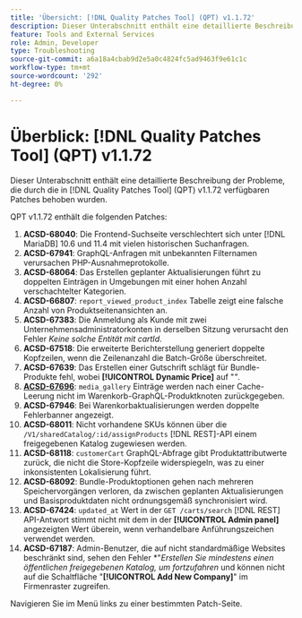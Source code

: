 ```yaml
---
title: 'Übersicht: [!DNL Quality Patches Tool] (QPT) v1.1.72'
description: Dieser Unterabschnitt enthält eine detaillierte Beschreibung der Probleme, die durch die in Version 1.1.72  [!DNL Quality Patches Tool]  Patches behoben wurden.
feature: Tools and External Services
role: Admin, Developer
type: Troubleshooting
source-git-commit: a6a18a4cbab9d2e5a0c4824fc5ad9463f9e61c1c
workflow-type: tm+mt
source-wordcount: '292'
ht-degree: 0%

---
```


# Überblick: [!DNL Quality Patches Tool] (QPT) v1.1.72

Dieser Unterabschnitt enthält eine detaillierte Beschreibung der Probleme, die durch die in [!DNL Quality Patches Tool] (QPT) v1.1.72 verfügbaren Patches behoben wurden.

QPT v1.1.72 enthält die folgenden Patches:
1. **ACSD-68040**: Die Frontend-Suchseite verschlechtert sich unter [!DNL MariaDB] 10.6 und 11.4 mit vielen historischen Suchanfragen.
1. **ACSD-67941**: GraphQL-Anfragen mit unbekannten Filternamen verursachen PHP-Ausnahmeprotokolle.
1. **ACSD-68064**: Das Erstellen geplanter Aktualisierungen führt zu doppelten Einträgen in Umgebungen mit einer hohen Anzahl verschachtelter Kategorien.
1. **ACSD-66807**: `report_viewed_product_index` Tabelle zeigt eine falsche Anzahl von Produktseitenansichten an.
1. **ACSD-67383**: Die Anmeldung als Kunde mit zwei Unternehmensadministratorkonten in derselben Sitzung verursacht den Fehler *Keine solche Entität mit cartId*.
1. **ACSD-67518**: Die erweiterte Berichterstellung generiert doppelte Kopfzeilen, wenn die Zeilenanzahl die Batch-Größe überschreitet.
1. **ACSD-67639**: Das Erstellen einer Gutschrift schlägt für Bundle-Produkte fehl, wobei **[!UICONTROL Dynamic Price]** auf &quot;*&quot;*.
1. **[ACSD-67696](/help/tools/quality-patches-tool/patches-available-in-qpt/v1-1-72/acsd-67696.md)**: `media_gallery` Einträge werden nach einer Cache-Leerung nicht im Warenkorb-GraphQL-Produktknoten zurückgegeben.
1. **ACSD-67946**: Bei Warenkorbaktualisierungen werden doppelte Fehlerbanner angezeigt.
1. **ACSD-68011**: Nicht vorhandene SKUs können über die `/V1/sharedCatalog/:id/assignProducts` [!DNL REST]-API einem freigegebenen Katalog zugewiesen werden.
1. **ACSD-68118**: `customerCart` GraphQL-Abfrage gibt Produktattributwerte zurück, die nicht die Store-Kopfzeile widerspiegeln, was zu einer inkonsistenten Lokalisierung führt.
1. **ACSD-68092**: Bundle-Produktoptionen gehen nach mehreren Speichervorgängen verloren, da zwischen geplanten Aktualisierungen und Basisproduktdaten nicht ordnungsgemäß synchronisiert wird.
1. **ACSD-67424**: `updated_at` Wert in der `GET /carts/search` [!DNL REST] API-Antwort stimmt nicht mit dem in der **[!UICONTROL Admin panel]** angezeigten Wert überein, wenn verhandelbare Anführungszeichen verwendet werden.
1. **ACSD-67187**: Admin-Benutzer, die auf nicht standardmäßige Websites beschränkt sind, sehen den Fehler *&quot;*Erstellen Sie mindestens einen öffentlichen freigegebenen Katalog, um fortzufahren* und können nicht auf die Schaltfläche &quot;**[!UICONTROL Add New Company]**&quot; im Firmenraster zugreifen.

Navigieren Sie im Menü links zu einer bestimmten Patch-Seite.
